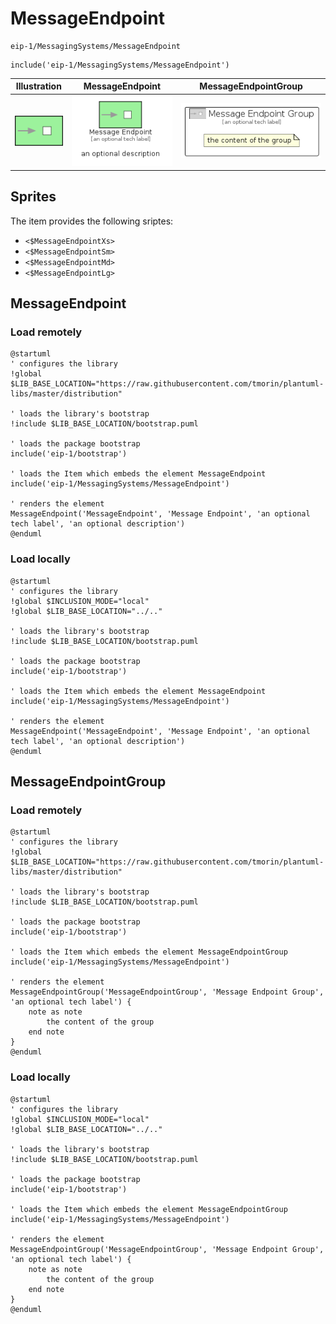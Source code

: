 # MessageEndpoint


```text
eip-1/MessagingSystems/MessageEndpoint
```

```text
include('eip-1/MessagingSystems/MessageEndpoint')
```



| Illustration | MessageEndpoint | MessageEndpointGroup |
| :---: | :---: | :---: |
| ![illustration for Illustration](../../eip-1/MessagingSystems/MessageEndpoint.png) | ![illustration for MessageEndpoint](../../eip-1/MessagingSystems/MessageEndpoint.Local.png) | ![illustration for MessageEndpointGroup](../../eip-1/MessagingSystems/MessageEndpointGroup.Local.png) |



## Sprites
The item provides the following sriptes:

- `<$MessageEndpointXs>`
- `<$MessageEndpointSm>`
- `<$MessageEndpointMd>`
- `<$MessageEndpointLg>`





## MessageEndpoint

### Load remotely
```plantuml
@startuml
' configures the library
!global $LIB_BASE_LOCATION="https://raw.githubusercontent.com/tmorin/plantuml-libs/master/distribution"

' loads the library's bootstrap
!include $LIB_BASE_LOCATION/bootstrap.puml

' loads the package bootstrap
include('eip-1/bootstrap')

' loads the Item which embeds the element MessageEndpoint
include('eip-1/MessagingSystems/MessageEndpoint')

' renders the element
MessageEndpoint('MessageEndpoint', 'Message Endpoint', 'an optional tech label', 'an optional description')
@enduml
```

### Load locally
```plantuml
@startuml
' configures the library
!global $INCLUSION_MODE="local"
!global $LIB_BASE_LOCATION="../.."

' loads the library's bootstrap
!include $LIB_BASE_LOCATION/bootstrap.puml

' loads the package bootstrap
include('eip-1/bootstrap')

' loads the Item which embeds the element MessageEndpoint
include('eip-1/MessagingSystems/MessageEndpoint')

' renders the element
MessageEndpoint('MessageEndpoint', 'Message Endpoint', 'an optional tech label', 'an optional description')
@enduml
```

## MessageEndpointGroup

### Load remotely
```plantuml
@startuml
' configures the library
!global $LIB_BASE_LOCATION="https://raw.githubusercontent.com/tmorin/plantuml-libs/master/distribution"

' loads the library's bootstrap
!include $LIB_BASE_LOCATION/bootstrap.puml

' loads the package bootstrap
include('eip-1/bootstrap')

' loads the Item which embeds the element MessageEndpointGroup
include('eip-1/MessagingSystems/MessageEndpoint')

' renders the element
MessageEndpointGroup('MessageEndpointGroup', 'Message Endpoint Group', 'an optional tech label') {
    note as note
        the content of the group
    end note
}
@enduml
```

### Load locally
```plantuml
@startuml
' configures the library
!global $INCLUSION_MODE="local"
!global $LIB_BASE_LOCATION="../.."

' loads the library's bootstrap
!include $LIB_BASE_LOCATION/bootstrap.puml

' loads the package bootstrap
include('eip-1/bootstrap')

' loads the Item which embeds the element MessageEndpointGroup
include('eip-1/MessagingSystems/MessageEndpoint')

' renders the element
MessageEndpointGroup('MessageEndpointGroup', 'Message Endpoint Group', 'an optional tech label') {
    note as note
        the content of the group
    end note
}
@enduml
```

